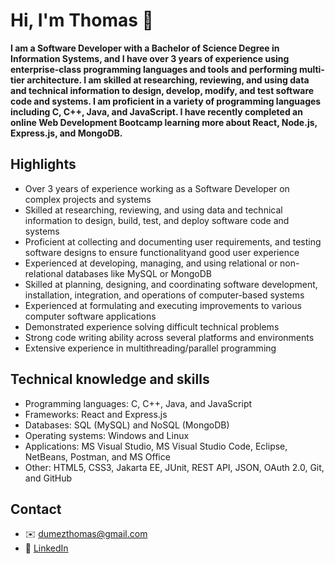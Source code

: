 # Hi, I'm Thomas :wave:

**I am a Software Developer with a Bachelor of Science Degree in Information Systems, and I have over 3 years of experience using enterprise-class programming languages and tools and performing multi-tier architecture. I am skilled at researching, reviewing, and using data and technical information to design, develop, modify, and test software code and systems. I am proficient in a variety of programming languages including C, C++, Java, and JavaScript. I have recently completed an online Web Development Bootcamp learning more about React, Node.js, Express.js, and MongoDB.**

## Highlights
-	Over 3 years of experience working as a Software Developer on complex projects and systems
-	Skilled at researching, reviewing, and using data and technical information to design, build, test, and deploy software code and systems
-	Proficient at collecting and documenting user requirements, and testing software designs to ensure functionalityand good user experience
-	Experienced at developing, managing, and using relational or non-relational databases like MySQL or MongoDB
-	Skilled at planning, designing, and coordinating software development, installation, integration, and operations of computer-based systems
-	Experienced at formulating and executing improvements to various computer software applications
-	Demonstrated experience solving difficult technical problems
-	Strong code writing ability across several platforms and environments
-	Extensive experience in multithreading/parallel programming

## Technical knowledge and skills
- Programming languages: C, C++, Java, and JavaScript
- Frameworks: React and Express.js
- Databases: SQL (MySQL) and NoSQL (MongoDB)
- Operating systems: Windows and Linux
- Applications: MS Visual Studio, MS Visual Studio Code, Eclipse, NetBeans, Postman, and MS Office
- Other: HTML5, CSS3, Jakarta EE, JUnit, REST API, JSON, OAuth 2.0, Git, and GitHub

## Contact
- :envelope: [dumezthomas@gmail.com](mailto:dumezthomas@gmail.com)
- :necktie: [LinkedIn](https://www.linkedin.com/in/dumezthomas/)
